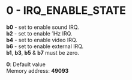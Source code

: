 # 0 - IRQ_ENABLE_STATE

**b0** - set to enable sound IRQ.  
**b2** - set to enable 1Hz IRQ.  
**b4** - set to enable video IRQ.  
**b6** - set to enable external IRQ.  
**b1**, **b3**, **b5** & **b7** must be zero.

**0**: Default value  
Memory address: **49093**
